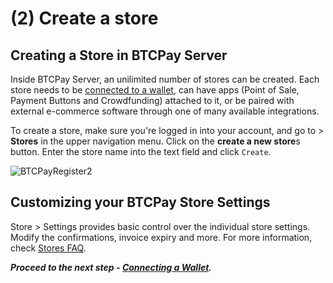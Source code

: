 # (2) Create a store

## Creating a Store in BTCPay Server

Inside BTCPay Server, an unilimited number of stores can be created. Each store needs to be [connected to a wallet](./WalletSetup.md), can have apps (Point of Sale, Payment Buttons and Crowdfunding) attached to it, or be paired with external e-commerce software through one of many available integrations.

To create a store, make sure you're logged in into your account, and go to > **Stores** in the upper navigation menu. Click on the **create a new store**s button. Enter the store name into the text field and click `Create`.

![BTCPayRegister2](../img/BTCPayGettingStartedStoreRegistration1.jpg)

## Customizing your BTCPay Store Settings

Store > Settings provides basic control over the individual store settings. Modify the confirmations, invoice expiry and more. For more information, check [Stores FAQ](./FAQ/FAQ-Stores.md).

***Proceed to the next step - [Connecting a Wallet](./WalletSetup.md).***
